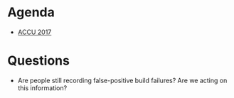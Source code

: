 Agenda
======

* [ACCU 2017](https://conference.accu.org/site/stories/2017/schedule.html)

Questions
=========

* Are people still recording false-positive build failures? Are we acting on this information?
